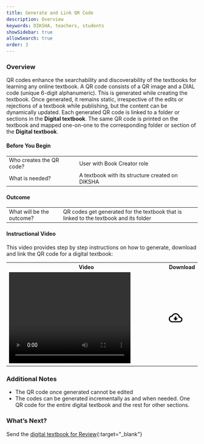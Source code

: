 ```yaml
---
title: Generate and Link QR Code 
description: Overview 
keywords: DIKSHA, teachers, students
showSidebar: true
allowSearch: true
order: 3
---
```


### Overview

QR codes enhance the searchability and discoverability of the textbooks for learning any online textbook. A QR code consists of a QR image and a DIAL code (unique 6-digit alphanumeric). This is generated while creating the textbook. Once generated, it remains static, irrespective of the edits or rejections of a textbook while publishing, but the content can be dynamically updated. Each generated QR code is linked to a folder or sections in the **Digital textbook**. The same QR code is printed on the textbook and mapped one-on-one to the corresponding folder or section of the **Digital textbook**. 


#### Before You Begin
	 
<table>
<tr><td>Who creates the QR code?</td>
<td>User with Book Creator role</td>
</tr>
<tr><td>What is needed?</td>
<td>A textbook with its structure created on DIKSHA</td></tr>
</table>


#### Outcome

<table>
<tr><td>What will be the outcome?</td>
<td>QR codes get generated for the textbook that is linked to the textbook and its folder</td></tr>
</table>
		
    
#### Instructional Video

This video provides step by step instructions on how to generate, download and link the QR code for a digital textbook:

<table>
  <tr>
    <th style="width:85%;">Video</th>
    <th style="width:15%;">Download</th>
  </tr>
  <tr>
    <td><video width="320" height="240" controls><source src="../videos/generate-link-qr-code.mp4" type="video/mp4"></video></td>
    <td class="text-center"><a href="../videos/generate-link-qr-code.mp4" download><img src="../../../assets/imgs/icons/outline_cloud_download.png"></a></td>
  </tr>
</table>


### Additional Notes 

   * The QR code once generated cannot be edited
   * The codes can be generated incrementally as and when needed. One QR code for the entire digital textbook and the rest for other sections. 

### What’s Next?

Send the [digital textbook for Review](./review-publish-book.html){:target="_blank"}
